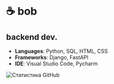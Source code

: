 # :coffee: bob
## backend dev.
- **Languages**: Python, SQL, HTML, CSS
- **Frameworks**: Django, FastAPI
- **IDE**: Visual Studio Code, Pycharm

![Статистика GitHub](https://github-readme-stats.vercel.app/api?username=bob-d3v&show_icons=true&theme=dark)
